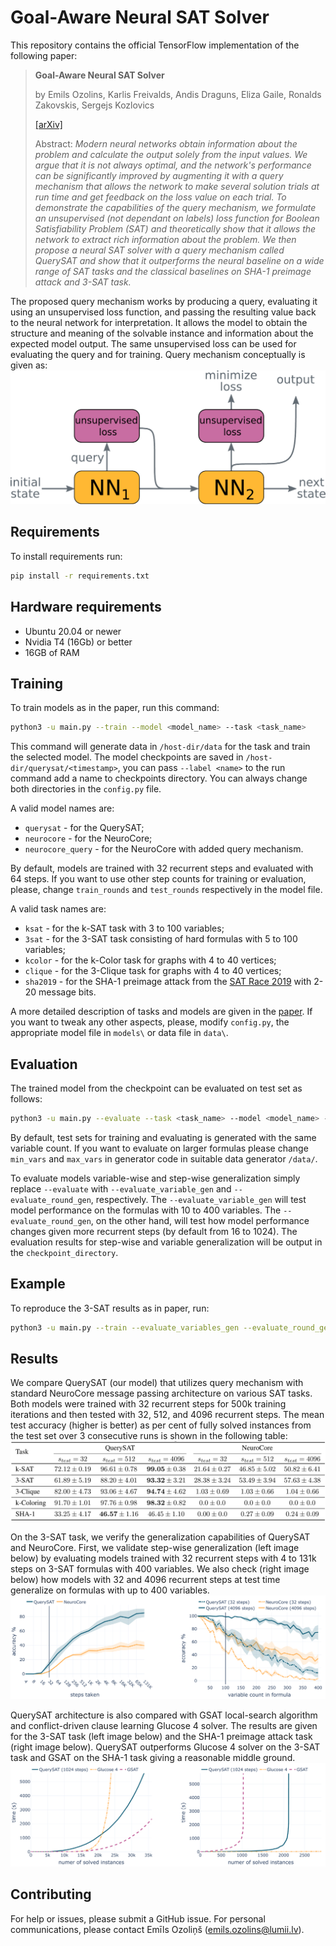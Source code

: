# Goal-Aware Neural SAT Solver

This repository contains the official TensorFlow implementation of the following paper:
> **Goal-Aware Neural SAT Solver**
> 
> by  Emils Ozolins, Karlis Freivalds, Andis Draguns, Eliza Gaile, Ronalds Zakovskis, Sergejs Kozlovics 
> 
> [[arXiv]](https://arxiv.org/abs/2106.07162)
> 
>  Abstract: _Modern neural networks obtain information about the problem and calculate the output solely from the input values. We argue that it is not always optimal, and the network's performance can be significantly improved by augmenting it with a query mechanism that allows the network to make several solution trials at run time and get feedback on the loss value on each trial. To demonstrate the capabilities of the query mechanism, we formulate an unsupervised (not dependant on labels) loss function for Boolean Satisfiability Problem (SAT) and theoretically show that it allows the network to extract rich information about the problem. We then propose a neural SAT solver with a query mechanism called QuerySAT and show that it outperforms the neural baseline on a wide range of SAT tasks and the classical baselines on SHA-1 preimage attack and 3-SAT task._


The proposed query mechanism works by producing a query, evaluating it using an unsupervised loss function, and passing the resulting value back to the neural network for interpretation. It allows the model to obtain the structure and meaning of the solvable instance and information about the expected model output. The same unsupervised loss can be used for evaluating the query and for training. Query mechanism conceptually is given as:
![Making Queries](assets/query_making.png)


## Requirements

To install requirements run:

```sh
pip install -r requirements.txt
```

## Hardware requirements

* Ubuntu 20.04 or newer
* Nvidia T4 (16Gb) or better
* 16GB of RAM

## Training

To train models as in the paper, run this command:
```sh
python3 -u main.py --train --model <model_name> --task <task_name>
```
This command will generate data in `/host-dir/data` for the task and train the selected model. 
The model checkpoints are saved in `/host-dir/querysat/<timestamp>`, you can pass `--label <name>` to the run command add a name to checkpoints directory.
You can always change both directories in the `config.py` file.

A valid model names are:
* `querysat` - for the QuerySAT;
* `neurocore` - for the NeuroCore;
* `neurocore_query` - for the NeuroCore with added query mechanism.

By default, models are trained with 32 recurrent steps and evaluated with 64 steps. If you want to use other step counts for training or evaluation, please, change
`train_rounds` and `test_rounds` respectively in the model file. 

A valid task names are:
* `ksat` - for the k-SAT task with 3 to 100 variables;
* `3sat` - for the 3-SAT task consisting of hard formulas with 5 to 100 variables;
* `kcolor` - for the k-Color task for graphs with 4 to 40 vertices;
* `clique` - for the 3-Clique task for graphs with 4 to 40 vertices;
* `sha2019` - for the SHA-1 preimage attack from the [SAT Race 2019](http://sat-race-2019.ciirc.cvut.cz/) with 2-20 message bits.

A more detailed description of tasks and models are given in the [paper](https://arxiv.org/abs/2106.07162).
If you want to tweak any other aspects, please, modify `config.py`, the appropriate model file in `models\` or data file in `data\`.

## Evaluation

The trained model from the checkpoint can be evaluated on test set as follows:

```sh
python3 -u main.py --evaluate --task <task_name> --model <model_name> --restore <checkpoint_directory>
```
By default, test sets for training and evaluating is generated with the same variable count. If you want to evaluate on larger formulas
please change `min_vars` and `max_vars` in generator code in suitable data generator `/data/`.

To evaluate models variable-wise and step-wise generalization simply replace `--evaluate` with `--evaluate_variable_gen` and `--evaluate_round_gen`, respectively. The `--evaluate_variable_gen` will test model performance on the formulas with 10 to 400 variables. The `--evaluate_round_gen`, on the other hand, will test how model performance changes given more recurrent steps (by default from 16 to 1024). The evaluation results for step-wise and variable generalization will be output in the `checkpoint_directory`.

## Example
To reproduce the 3-SAT results as in paper, run:
```sh
python3 -u main.py --train --evaluate_variables_gen --evaluate_round_gen --task 3-sat --model querysat
```

## Results

We compare QuerySAT (our model) that utilizes query mechanism with standard NeuroCore message passing architecture on various SAT tasks.
Both models were trained with 32 recurrent steps for 500k training iterations and then tested with 32, 512, and 4096 recurrent steps.
The mean test accuracy (higher is better) as per cent of fully solved instances from the test set over 3 consecutive runs is shown in the following table:
![querysat_vs_neurocore](assets/results_table.png)

On the 3-SAT task, we verify the generalization capabilities of QuerySAT and NeuroCore. First, we validate step-wise generalization (left image below) by evaluating models trained with 32 recurrent steps with 4 to 131k steps on 3-SAT formulas with 400 variables. We also check (right image below) how models with 32 and 4096 recurrent steps at test time generalize on formulas with up to 400 variables.
![querysat_vs_neurocore](assets/querysat_vs_neurocore.png)


QuerySAT architecture is also compared with GSAT local-search algorithm and conflict-driven clause learning Glucose 4 solver. The results are given for the 3-SAT task (left image below) and the SHA-1 preimage attack task (right image below). QuerySAT outperforms Glucose 4 solver on the 3-SAT task and GSAT on the SHA-1 task giving a reasonable middle ground.
![querysat_vs_classical](assets/querysat_vs_classical.png)

## Contributing
For help or issues, please submit a GitHub issue.
For personal communications, please contact Emīls Ozoliņš (emils.ozolins@lumii.lv).
